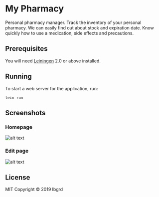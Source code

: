 # My Pharmacy

Personal pharmacy manager.
Track the inventory of your personal pharmacy.
We can easily find out about stock and expiration date.
Know quickly how to use a medication, side effects and precautions.

## Prerequisites

You will need [Leiningen][1] 2.0 or above installed.

[1]: https://github.com/technomancy/leiningen

## Running

To start a web server for the application, run:

    lein run 
## Screenshots
### Homepage
![alt text]("https://raw.githubusercontent.com/lbgrd/my-pharmacy/master/resources/public/img/screen_01.png" "My Pharmacy - Homepage")

### Edit page
![alt text]("https://raw.githubusercontent.com/lbgrd/my-pharmacy/master/resources/public/img/screen_02.png" "My Pharmacy - Edit page")

## License
MIT
Copyright © 2019 lbgrd
